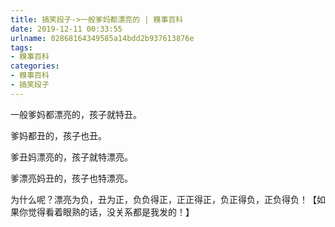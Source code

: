 ```yaml
---
title: 搞笑段子->一般爹妈都漂亮的 | 糗事百科
date: 2019-12-11 00:33:55
urlname: 02868164349585a14bdd2b937613876e
tags: 
- 糗事百科
categories:
- 糗事百科
- 搞笑段子
---
```

一般爹妈都漂亮的，孩子就特丑。

爹妈都丑的，孩子也丑。

爹丑妈漂亮的，孩子就特漂亮。

爹漂亮妈丑的，孩子也特漂亮。

为什么呢？漂亮为负，丑为正，负负得正，正正得正，负正得负，正负得负！【如果你觉得看着眼熟的话，没关系都是我发的！】


